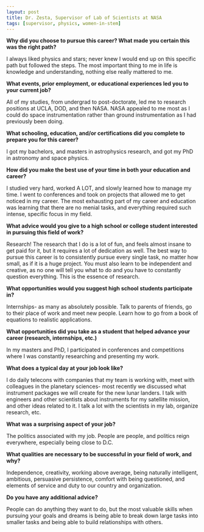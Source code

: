 ```yaml
---
layout: post
title: Dr. Zesta, Supervisor of Lab of Scientists at NASA
tags: [supervisor, physics, women-in-stem]
---
```


**Why did you choose to pursue this career?  What made you certain this was the right path?**

I always liked physics and stars; never knew I would end up on this specific path but followed the steps. The most important thing to me in life is knowledge and understanding, nothing else really mattered to me.

**What events, prior employment, or educational experiences led you to your current job?**

All of my studies, from undergrad to post-doctorate, led me to research positions at UCLA, DOD, and then NASA. NASA appealed to me most as I could do space instrumentation rather than ground instrumentation as I had previously been doing.

**What schooling, education, and/or certifications did you complete to prepare you for this career?**

I got my bachelors, and masters in astrophysics research, and got my PhD in astronomy and space physics.

**How did you make the best use of your time in both your education and career?**

I studied very hard, worked A LOT, and slowly learned how to manage my time. I went to conferences and took on projects that allowed me to get noticed in my career. The most exhausting part of my career and education was learning that there are no menial tasks, and everything required such intense, specific focus in my field.

**What advice would you give to a high school or college student interested in pursuing this field of work?**

Research! The research that I do is a lot of fun, and feels almost insane to get paid for it, but it requires a lot of dedication as well. The best way to pursue this career is to consistently pursue every single task, no matter how small, as if it is a huge project. You must also learn to be independent and creative, as no one will tell you what to do and you have to constantly question everything. This is the essence of research.

**What opportunities would you suggest high school students participate in?**

Internships- as many as absolutely possible. Talk to parents of friends, go to their place of work and meet new people. Learn how to go from a book of equations to realistic applications.

**What opportunities did you take as a student that helped advance your career (research, internships, etc.)**

In my masters and PhD, I participated in conferences and competitions where I was constantly researching and presenting my work.

**What does a typical day at your job look like?**

I do daily telecons with companies that my team is working with, meet with colleagues in the planetary sciences- most recently we discussed what instrument packages we will create for the new lunar landers. I talk with engineers and other scientists about instruments for my satellite mission, and other ideas related to it. I talk a lot with the scientists in my lab, organize research, etc.

**What was a surprising aspect of your job?**

The politics associated with my job. People are people, and politics reign everywhere, especially being close to D.C.

**What qualities are necessary to be successful in your field of work, and why?**

Independence, creativity, working above average, being naturally intelligent, ambitious, persuasive persistence, comfort with being questioned, and elements of service and duty to our country and organization.

**Do you have any additional advice?**

People can do anything they want to do, but the most valuable skills when pursuing your goals and dreams is being able to break down large tasks into smaller tasks and being able to build relationships with others.
